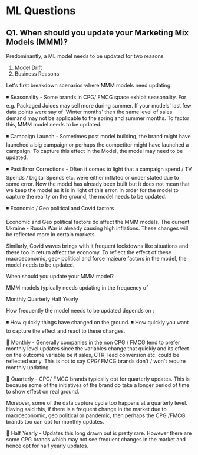 # ML Questions
## Q1. When should you update your Marketing Mix Models (MMM)?

Predominantly, a ML model needs to be updated for two reasons

1. Model Drift 
2. Business Reasons

Let's first breakdown scenarios where MMM models need updating.

◾️ Seasonality - Some brands in CPG/ FMCG space exhibit seasonality. For e.g. Packaged Juices may sell more during summer.
If your models' last few data points were say of 'Winter months' then the same level of sales demand may not be applicable to the spring and summer months.
To factor this, MMM model needs to be updated.

◾️ Campaign Launch - Sometimes post model building, the brand might have launched a big campaign or perhaps the competitor might have launched a campaign. To capture this effect in the Model, the model may need to be updated.

◾️ Past Error Corrections - Often it comes to light that a campaign spend / TV Spends / Digital Spends etc. were either inflated or under stated due to some error.
Now the model has already been built but it does not mean that we keep the model as it is in light of this error.
In order for the model to capture the reality on the ground, the model needs to be updated. 

◾️ Economic / Geo political and Covid factors

Economic and Geo political factors do affect the MMM models. The current Ukraine - Russia War is already causing high inflations. These changes will be reflected more in certain markets.

Similarly, Covid waves brings with it frequent lockdowns like situations and these too in return affect the economy.
To reflect the effect of these macroeconomic, geo- political and force majeure factors in the model, the model needs to be updated.

When should you update your MMM model?

MMM models typically needs updating in the frequency of 

Monthly
Quarterly
Half Yearly

How frequently the model needs to be updated depends on :

◾️ How quickly things have changed on the ground.
◾️ How quickly you want to capture the effect and react to these changes.

📌 Monthly - Generally companies in the non CPG / FMCG tend to prefer monthly level updates since the variables change that quickly and its effect on the outcome variable be it sales, CTR, lead conversion etc. could be reflected early. This is not to say CPG/ FMCG brands don't / won't require monthly updating.

📌 Quarterly - CPG/ FMCG brands typically opt for quarterly updates. This is because some of the initiatives of the brand do take a longer period of time to show effect on real ground.

Moreover, some of the data capture cycle too happens at a quarterly level. Having said this, if there is a frequent change in the market due to macroeconomic, geo political or pandemic, then perhaps the CPG /FMCG brands too can opt for monthly updates.

📌 Half Yearly - Updates this long drawn out is pretty rare. However there are some CPG brands which may not see frequent changes in the market and hence opt for half yearly updates.
